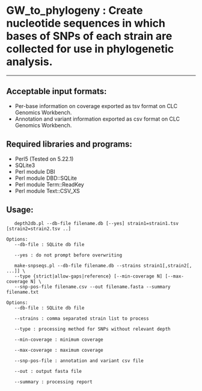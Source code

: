 # GW_to_phylogeny : Create nucleotide sequences in which bases of SNPs of each strain are collected for use in phylogenetic analysis.

---

## Acceptable input formats:

+ Per-base information on coverage exported as tsv format on CLC Genomics Workbench.
+ Annotation and variant information exported as csv format on CLC Genomics Workbench.

## Required libraries and programs:

+ Perl5 (Tested on 5.22.1)
+ SQLite3
+ Perl module DBI
+ Perl module DBD::SQLite
+ Perl module Term::ReadKey
+ Perl module Text::CSV_XS

## Usage:

```
   depth2db.pl --db-file filename.db [--yes] strain1=strain1.tsv [strain2=strain2.tsv ..]

Options:
   --db-file : SQLite db file

   --yes : do not prompt before overwriting
```

```
   make-snpseqs.pl --db-file filename.db --strains strain1[,strain2[, ...]] \
   --type {strict|allow-gaps|reference} [--min-coverage N] [--max-coverage N] \
   --snp-pos-file filename.csv --out filename.fasta --summary filename.txt  

Options:
   --db-file : SQLite db file

   --strains : comma separated strain list to process

   --type : processing method for SNPs without relevant depth
   
   --min-coverage : minimum coverage
   
   --max-coverage : maximum coverage
   
   --snp-pos-file : annotation and variant csv file
   
   --out : output fasta file

   --summary : processing report
```
